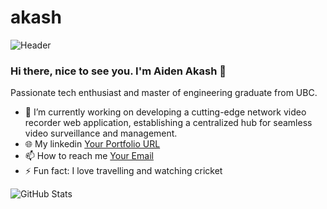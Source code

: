 # akash

![Header](https://raw.githubusercontent.com/smakash95981/photo/main/GetttyImages-1390013998-e16564276455552.webp)

### Hi there, nice to see you. I'm Aiden Akash 👋

Passionate tech enthusiast and master of engineering graduate from UBC. 

- 🔭 I’m currently working on developing a cutting-edge network video recorder web application, establishing a centralized hub for seamless video surveillance and management.
- 🌐 My linkedin [Your Portfolio URL](https://www.linkedin.com/in/smakash/)
- 📫 How to reach me [Your Email](smakash369@gmail.com)
- ⚡ Fun fact: I love travelling and watching cricket

![GitHub Stats](https://github-readme-stats.vercel.app/api?username=your-username&show_icons=true)
